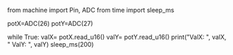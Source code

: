 from machine import Pin, ADC
from time import sleep_ms

potX=ADC(26)
potY=ADC(27)

while True:
    valX= potX.read_u16()
    valY= potY.read_u16()
    print("ValX: ", valX, " ValY: ", valY)
    sleep_ms(200)
